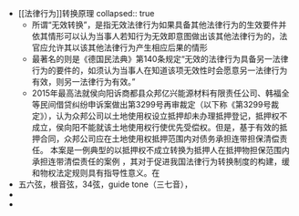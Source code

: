 - [[法律行为]]转换原理
  collapsed:: true
	- 所谓“无效转换”，是指无效法律行为如果具备其他法律行为的生效要件并依其情形可以认为当事人若知行为无效即意图做出该其他法律行为的，法官应允许其以该其他法律行为产生相应后果的情形
	- 最著名的则是《德国民法典》第140条规定“无效的法律行为具备另一法律行为的要件的，如须认为当事人在知道该项无效性时会愿意另一法律行为有效，则另一法律行为有效。”
	- 2015年最高法就侯向阳诉商都县众邦亿兴能源材料有限责任公司、韩福全等民间借贷纠纷申诉案做出第3299号再审裁定（以下称《第3299号裁定》），认为众邦公司以土地使用权设立抵押却未办理抵押登记，抵押权不成立，侯向阳不能就该土地使用权行使优先受偿权。但是，基于有效的抵押合同，众邦公司应在土地使用权抵押范围内对债务承担连带担保清偿责任。 本案是一例典型的以抵押权不成立转换为抵押人在抵押物担保范围内承担连带清偿责任的案例 ，其对于促进我国法律行为转换制度的构建，缓和物权法定规则具有指导性意义。在
- 五六弦，根音弦，34弦，guide tone（三七音），
-
-